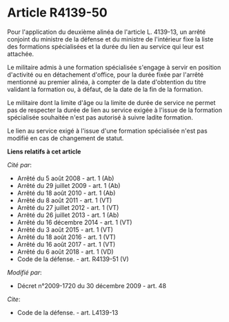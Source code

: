 # Article R4139-50

Pour l'application du deuxième alinéa de l'article L. 4139-13, un arrêté conjoint du ministre de la défense et du ministre de
l'intérieur fixe la liste des formations spécialisées et la durée du lien au service qui leur est attachée. 

Le militaire admis à une formation spécialisée s'engage à servir en position d'activité ou en détachement d'office, pour la
durée fixée par l'arrêté mentionné au premier alinéa, à compter de la date d'obtention du titre validant la formation ou, à
défaut, de la date de la fin de la formation. 

Le militaire dont la limite d'âge ou la limite de durée de service ne permet pas de respecter la durée de lien au service
exigée à l'issue de la formation spécialisée souhaitée n'est pas autorisé à suivre ladite formation. 

Le lien au service exigé à l'issue d'une formation spécialisée n'est pas modifié en cas de changement de statut.

**Liens relatifs à cet article**

_Cité par_:

  - Arrêté du 5 août 2008 - art. 1 (Ab)
  - Arrêté du 29 juillet 2009 - art. 1 (Ab)
  - Arrêté du 18 août 2010 - art. 1 (Ab)
  - Arrêté du 8 août 2011 - art. 1 (VT)
  - Arrêté du 27 juillet 2012 - art. 1 (VT)
  - Arrêté du 26 juillet 2013 - art. 1 (Ab)
  - Arrêté du 16 décembre 2014 - art. 1 (VT)
  - Arrêté du 3 août 2015 - art. 1 (VT)
  - Arrêté du 18 août 2016 - art. 1 (VT)
  - Arrêté du 16 août 2017 - art. 1 (VT)
  - Arrêté du 6 août 2018 - art. 1 (VD)
  - Code de la défense. - art. R4139-51 (V)

_Modifié par_:

  - Décret n°2009-1720 du 30 décembre 2009 - art. 48

_Cite_:

  - Code de la défense. - art. L4139-13
